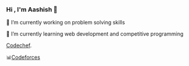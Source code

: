 ### Hi , I'm Aashish 👋

🔭 I’m currently working on problem solving skills

🌱 I’m currently learning web development and competitive programming

[Codechef](https://www.codechef.com/users/aashish_7).

:bar_chart:[Codeforces](https://codeforces.com/profile/aashish_7)
<!--
**aashish-07/aashish-07** is a ✨ _special_ ✨ repository because its `README.md` (this file) appears on your GitHub profile.

Here are some ideas to get you started:

- 🔭 I’m currently working on problem solving skills
- 🌱 I’m currently learning web development and competitive programming
- 👯 I’m looking to collaborate on ...
- 🤔 I’m looking for help with ...
- 💬 Ask me about ...
- 📫 How to reach me: ...
- 😄 Pronouns: ...
- ⚡ Fun fact: ...
-->
